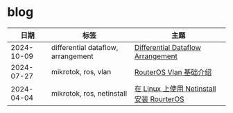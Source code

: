 # blog

| 日期         | 标签                                 | 主题                                                                              |
|------------|------------------------------------|---------------------------------------------------------------------------------|
| 2024-10-09 | differential dataflow, arrangement | [Differential Dataflow Arrangement](posts/differential_dataflow_arrangement.md) |
| 2024-07-27 | mikrotok, ros, vlan                | [RouterOS Vlan 基础介绍](posts/routeros_vlan_introduction.md)                       |
| 2024-04-04 | mikrotok, ros, netinstall          | [在 Linux 上使用 Netinstall 安装 RourterOS](posts/routeros_netinstall.md)             |
